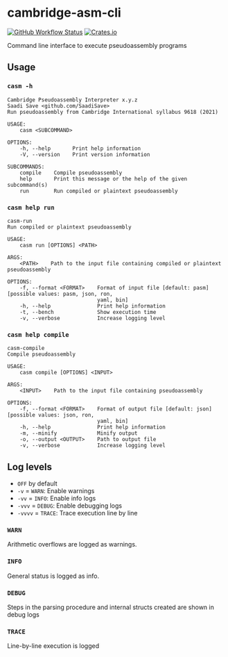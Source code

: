 # cambridge-asm-cli

[![GitHub Workflow Status](https://img.shields.io/github/workflow/status/saadisave/cambridge-asm/Publish%20CLI?style=for-the-badge)](https://github.com/SaadiSave/cambridge-asm/actions/workflows/rust.yml) [![Crates.io](https://img.shields.io/crates/v/cambridge-asm?style=for-the-badge)](https://crates.io/crates/cambridge-asm)

Command line interface to execute pseudoassembly programs

## Usage

### `casm -h`

```text
Cambridge Pseudoassembly Interpreter x.y.z
Saadi Save <github.com/SaadiSave>
Run pseudoassembly from Cambridge International syllabus 9618 (2021)

USAGE:
    casm <SUBCOMMAND>

OPTIONS:
    -h, --help       Print help information
    -V, --version    Print version information

SUBCOMMANDS:
    compile    Compile pseudoassembly
    help       Print this message or the help of the given subcommand(s)
    run        Run compiled or plaintext pseudoassembly
```

### `casm help run`

```text
casm-run 
Run compiled or plaintext pseudoassembly

USAGE:
    casm run [OPTIONS] <PATH>

ARGS:
    <PATH>    Path to the input file containing compiled or plaintext pseudoassembly

OPTIONS:
    -f, --format <FORMAT>    Format of input file [default: pasm] [possible values: pasm, json, ron,
                             yaml, bin]
    -h, --help               Print help information
    -t, --bench              Show execution time
    -v, --verbose            Increase logging level
```

### `casm help compile`

```text
casm-compile 
Compile pseudoassembly

USAGE:
    casm compile [OPTIONS] <INPUT>

ARGS:
    <INPUT>    Path to the input file containing pseudoassembly

OPTIONS:
    -f, --format <FORMAT>    Format of output file [default: json] [possible values: json, ron,
                             yaml, bin]
    -h, --help               Print help information
    -m, --minify             Minify output
    -o, --output <OUTPUT>    Path to output file
    -v, --verbose            Increase logging level
```

## Log levels

* `OFF` by default
* `-v` = `WARN`: Enable warnings
* `-vv` = `INFO`: Enable info logs
* `-vvv` = `DEBUG`: Enable debugging logs
* `-vvvv` = `TRACE`: Trace execution line by line

### `WARN`

Arithmetic overflows are logged as warnings.

### `INFO`

General status is logged as info.

### `DEBUG`

Steps in the parsing procedure and internal structs created are shown in debug logs

### `TRACE`

Line-by-line execution is logged

